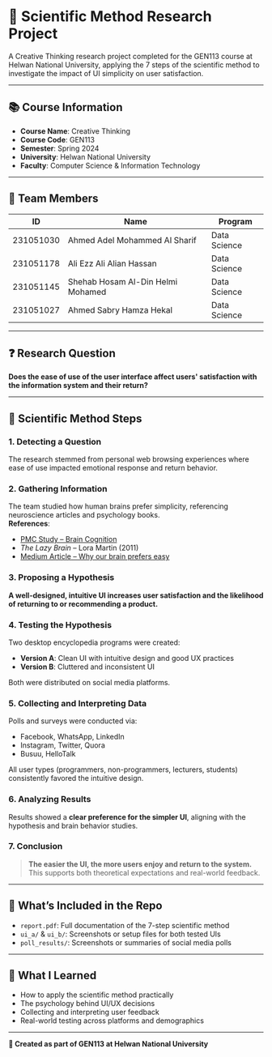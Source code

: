 # 🧠 Scientific Method Research Project

A Creative Thinking research project completed for the GEN113 course at Helwan National University, applying the 7 steps of the scientific method to investigate the impact of UI simplicity on user satisfaction.

---

## 📚 Course Information

- **Course Name**: Creative Thinking  
- **Course Code**: GEN113  
- **Semester**: Spring 2024  
- **University**: Helwan National University  
- **Faculty**: Computer Science & Information Technology  

---

## 👥 Team Members

| ID         | Name                              | Program      |
|------------|-----------------------------------|--------------|
| 231051030  | Ahmed Adel Mohammed Al Sharif     | Data Science |
| 231051178  | Ali Ezz Ali Alian Hassan           | Data Science |
| 231051145  | Shehab Hosam Al-Din Helmi Mohamed | Data Science |
| 231051027  | Ahmed Sabry Hamza Hekal           | Data Science |

---

## ❓ Research Question

**Does the ease of use of the user interface affect users' satisfaction with the information system and their return?**

---

## 🔬 Scientific Method Steps

### 1. Detecting a Question  
The research stemmed from personal web browsing experiences where ease of use impacted emotional response and return behavior.

### 2. Gathering Information  
The team studied how human brains prefer simplicity, referencing neuroscience articles and psychology books.  
**References**:
- [PMC Study – Brain Cognition](https://www.ncbi.nlm.nih.gov/pmc/articles/PMC2944661/)
- *The Lazy Brain* – Lora Martin (2011)  
- [Medium Article – Why our brain prefers easy](https://medium.com/@rashi.bilash/neuroscience-and-convenience-how-our-brain-prefers-easy-over-effort-748a80337ece)

### 3. Proposing a Hypothesis  
**A well-designed, intuitive UI increases user satisfaction and the likelihood of returning to or recommending a product.**

### 4. Testing the Hypothesis  
Two desktop encyclopedia programs were created:
- **Version A**: Clean UI with intuitive design and good UX practices  
- **Version B**: Cluttered and inconsistent UI  

Both were distributed on social media platforms.

### 5. Collecting and Interpreting Data  
Polls and surveys were conducted via:
- Facebook, WhatsApp, LinkedIn
- Instagram, Twitter, Quora
- Busuu, HelloTalk

All user types (programmers, non-programmers, lecturers, students) consistently favored the intuitive design.

### 6. Analyzing Results  
Results showed a **clear preference for the simpler UI**, aligning with the hypothesis and brain behavior studies.

### 7. Conclusion  
> **The easier the UI, the more users enjoy and return to the system.**  
This supports both theoretical expectations and real-world feedback.

---

## 📝 What’s Included in the Repo

- `report.pdf`: Full documentation of the 7-step scientific method
- `ui_a/` & `ui_b/`: Screenshots or setup files for both tested UIs
- `poll_results/`: Screenshots or summaries of social media polls

---

## 💬 What I Learned

- How to apply the scientific method practically  
- The psychology behind UI/UX decisions  
- Collecting and interpreting user feedback  
- Real-world testing across platforms and demographics  

---

**📌 Created as part of GEN113 at Helwan National University**  
